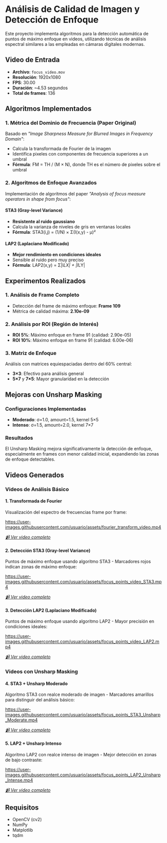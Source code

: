 # Análisis de Calidad de Imagen y Detección de Enfoque

Este proyecto implementa algoritmos para la detección automática de puntos de máximo enfoque en videos, utilizando técnicas de análisis espectral similares a las empleadas en cámaras digitales modernas.

## Video de Entrada
- **Archivo**: `focus_video.mov`
- **Resolución**: 1920x1080
- **FPS**: 30.00
- **Duración**: ~4.53 segundos
- **Total de frames**: 136

## Algoritmos Implementados

### 1. Métrica del Dominio de Frecuencia (Paper Original)
Basado en *"Image Sharpness Measure for Blurred Images in Frequency Domain"*:
- Calcula la transformada de Fourier de la imagen
- Identifica pixeles con componentes de frecuencia superiores a un umbral
- **Fórmula**: FM = TH / (M × N), donde TH es el número de pixeles sobre el umbral

### 2. Algoritmos de Enfoque Avanzados
Implementación de algoritmos del paper *"Analysis of focus measure operators in shape from focus"*:

#### STA3 (Gray-level Variance)
- **Resistente al ruido gaussiano**
- Calcula la varianza de niveles de gris en ventanas locales
- **Fórmula**: STA3(i,j) = (1/N) × Σ(I(x,y) - μ)²

#### LAP2 (Laplaciano Modificado)
- **Mejor rendimiento en condiciones ideales**
- Sensible al ruido pero muy preciso
- **Fórmula**: LAP2(x,y) = Σ|I*LX| + |I*LY|

## Experimentos Realizados

### 1. Análisis de Frame Completo
- Detección del frame de máximo enfoque: **Frame 109**
- Métrica de calidad máxima: **2.10e-09**

### 2. Análisis por ROI (Región de Interés)
- **ROI 5%**: Máximo enfoque en frame 91 (calidad: 2.90e-05)
- **ROI 10%**: Máximo enfoque en frame 91 (calidad: 6.00e-06)

### 3. Matriz de Enfoque
Análisis con matrices equiespaciadas dentro del 60% central:
- **3×3**: Efectivo para análisis general
- **5×7** y **7×5**: Mayor granularidad en la detección

## Mejoras con Unsharp Masking

### Configuraciones Implementadas
- **Moderado**: σ=1.0, amount=1.5, kernel 5×5
- **Intenso**: σ=1.5, amount=2.0, kernel 7×7

### Resultados
El Unsharp Masking mejora significativamente la detección de enfoque, especialmente en frames con menor calidad inicial, expandiendo las zonas de enfoque detectables.

## Videos Generados

### Videos de Análisis Básico

#### 1. Transformada de Fourier
Visualización del espectro de frecuencias frame por frame:

https://user-images.githubusercontent.com/usuario/assets/fourier_transform_video.mp4

*[📹 Ver video completo](outputs/fourier_transform_video.mp4)*

#### 2. Detección STA3 (Gray-level Variance)
Puntos de máximo enfoque usando algoritmo STA3 - Marcadores rojos indican zonas de máximo enfoque:

https://user-images.githubusercontent.com/usuario/assets/focus_points_video_STA3.mp4

*[📹 Ver video completo](outputs/focus_points_video_STA3.mp4)*

#### 3. Detección LAP2 (Laplaciano Modificado)
Puntos de máximo enfoque usando algoritmo LAP2 - Mayor precisión en condiciones ideales:

https://user-images.githubusercontent.com/usuario/assets/focus_points_video_LAP2.mp4

*[📹 Ver video completo](outputs/focus_points_video_LAP2.mp4)*

### Videos con Unsharp Masking

#### 4. STA3 + Unsharp Moderado
Algoritmo STA3 con realce moderado de imagen - Marcadores amarillos para distinguir del análisis básico:

https://user-images.githubusercontent.com/usuario/assets/focus_points_STA3_Unsharp_Moderate.mp4

*[📹 Ver video completo](outputs/focus_points_STA3_Unsharp_Moderate.mp4)*

#### 5. LAP2 + Unsharp Intenso
Algoritmo LAP2 con realce intenso de imagen - Mejor detección en zonas de bajo contraste:

https://user-images.githubusercontent.com/usuario/assets/focus_points_LAP2_Unsharp_Intense.mp4

*[📹 Ver video completo](outputs/focus_points_LAP2_Unsharp_Intense.mp4)*

## Requisitos

- OpenCV (cv2)
- NumPy
- Matplotlib
- tqdm

